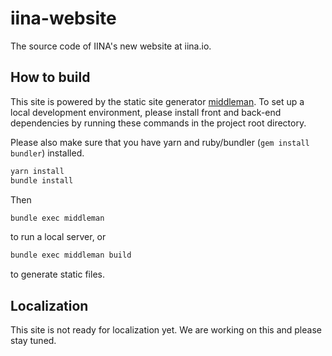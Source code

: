 # iina-website

The source code of IINA's new website at iina.io.

## How to build

This site is powered by the static site generator [middleman](https://middlemanapp.com).
To set up a local development environment,
please install front and back-end dependencies by running these commands in the project root directory.

Please also make sure that you have yarn and ruby/bundler (`gem install bundler`) installed.

```sh
yarn install
bundle install
```

Then 

```sh
bundle exec middleman
```

to run a local server, or

```sh
bundle exec middleman build
```

to generate static files.

## Localization

This site is not ready for localization yet. We are working on this and please stay tuned.

